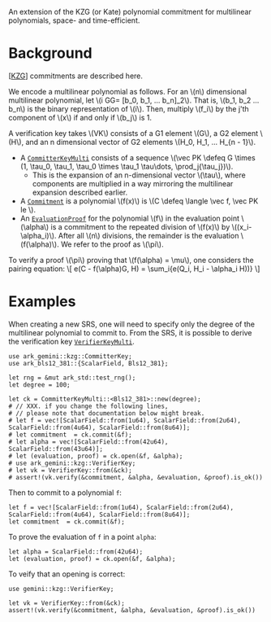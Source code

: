 An extension of the KZG (or Kate) polynomial commitment for multilinear polynomials, space- and time-efficient.

# Background
[[KZG](https://www.iacr.org/archive/asiacrypt2010/6477178/6477178.pdf)]
commitments are described here.

We encode a multilinear polynomial as follows.
For an \\(n\\) dimensional multilinear polynomial, let \\(i GG= [b_0, b_1, ... b_n]_2\\). That is,
\\(b_1, b_2 ... b_n\\) is the binary representation of \\(i\\). Then, multiply \\(f_i\\) by the
j'th component of \\(x\\) if and only if \\(b_j\\) is 1.

A verification key takes \\(VK\\) consists of a G1 element \\(G\\), a G2 element \\(H\\),
and an n dimensional vector of G2 elements \\(H_0, H_1, ... H_{n - 1}\\).

- A [`CommitterKeyMulti`](self::CommitterKeyMulti) consists of a sequence
 \\(\vec PK \defeq G \times (1, \tau_0, \tau_1, \tau_0 \times \tau_1 \tau\dots, \prod_j{\tau_j})\\).
   - This is the expansion of an n-dimensional vector \\(\tau\\), where components are multiplied in a way
     mirroring the multilinear expansion described earlier.
- A [`Commitment`](self::EvaluationProofMulti) is a polynomial \\(f(x)\\) is \\(C \defeq \langle \vec f, \vec PK le \\).
- An [`EvaluationProof`](self::EvaluationProof)
for the polynomial \\(f\\)
in the evaluation point \\(\alpha\\)
is a commitment to the repeated division of \\(f(x)\\) by \\((x_i- \alpha_i)\\).
After all \\(n\\) divisions, the remainder is the evaluation \\(f(\alpha)\\).
We refer to the proof as \\(\pi\\).

To verify a proof \\(\pi\\) proving that \\(f(\alpha) = \mu\\), one considers the pairing equation:
\\[
e(C - f(\alpha)G, H) = \sum_i{e(Q_i, H_i - \alpha_i H))}
\\]



# Examples

When creating a new SRS, one will need to specify only the degree of the multilinear polynomial
to commit to.
From the SRS, it is possible to derive the verification key
[`VerifierKeyMulti`](self::VerifierKeyMulti).

```
use ark_gemini::kzg::CommitterKey;
use ark_bls12_381::{ScalarField, Bls12_381};

let rng = &mut ark_std::test_rng();
let degree = 100;

let ck = CommitterKeyMulti::<Bls12_381>::new(degree);
# // XXX. if you change the following lines,
# // please note that documentation below might break.
# let f = vec![ScalarField::from(1u64), ScalarField::from(2u64), ScalarField::from(4u64), ScalarField::from(8u64)];
# let commitment  = ck.commit(&f);
# let alpha = vec![ScalarField::from(42u64), ScalarField::from(43u64)];
# let (evaluation, proof) = ck.open(&f, &alpha);
# use ark_gemini::kzg::VerifierKey;
# let vk = VerifierKey::from(&ck);
# assert!(vk.verify(&commitment, &alpha, &evaluation, &proof).is_ok())
````

Then to commit to a polynomial `f`:
```ignore
let f = vec![ScalarField::from(1u64), ScalarField::from(2u64), ScalarField::from(4u64), ScalarField::from(8u64)];
let commitment  = ck.commit(&f);
```
To prove the evaluation of `f` in a point `alpha`:

```ignore
let alpha = ScalarField::from(42u64);
let (evaluation, proof) = ck.open(&f, &alpha);
```
To veify that an opening is correct:
```ignore
use gemini::kzg::VerifierKey;

let vk = VerifierKey::from(&ck);
assert!(vk.verify(&commitment, &alpha, &evaluation, &proof).is_ok())
```
